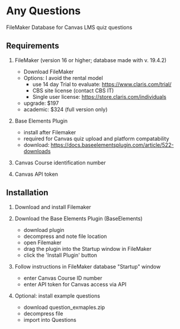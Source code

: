 # Any Questions
FileMaker Database for Canvas LMS quiz questions

## Requirements

1) FileMaker (version 16 or higher; database made with v. 19.4.2)<br />

	* Download FileMaker<br />
	* Options: I avoid the rental model <br />
		* use 14 day Trial to evaluate: https://www.claris.com/trial/<br />
		* CBS site license (contact CBS IT)<br />
		* Single user license: https://store.claris.com/individuals<br />
	* upgrade: $197<br />
	* academic: $324 (full version only)<br />
2) Base Elements Plugin<br />

	* install after Filemaker<br />
	* required for Canvas quiz upload and platform compatability<br />
	* download: https://docs.baseelementsplugin.com/article/522-downloads<br />

3) Canvas Course identification number<br />
4) Canvas API token<br />



## Installation<br />

1) Download and install Filemaker<br />
2) Download the Base Elements Plugin (BaseElements)<br />

	* download plugin<br />
	* decompress and note file location<br />
	* open Filemaker<br />
	* drag the plugin into the Startup window in FileMaker<br />
	* click the 'Install Plugin' button<br />

3) Follow instructions in FileMaker database "Startup" window<br />

	* enter Canvas Course ID number<br />
	* enter API token for Canvas access via API<br />

4) Optional: install example questions<br />

	* download question_exmaples.zip<br />
	* decompress file<br />
	* import into Questions<br />
